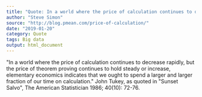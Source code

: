 ```yaml
---
title: "Quote: In a world where the price of calculation continues to decrease rapidly..."
author: "Steve Simon"
source: "http://blog.pmean.com/price-of-calculation/"
date: "2019-01-20"
category: Quote
tags: Big data
output: html_document
---
```


"In a world where the price of calculation continues to decrease
rapidly, but the price of theorem proving continues to hold steady or
increase, elementary economics indicates that we ought to spend a larger
and larger fraction of our time on calculation." John Tukey, as quoted
in "Sunset Salvo", The American Statistician 1986; 40(10): 72-76.

<!---more--->



